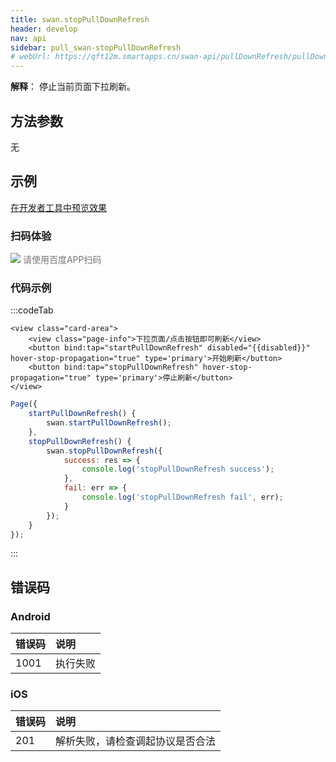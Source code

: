 ```yaml
---
title: swan.stopPullDownRefresh
header: develop
nav: api
sidebar: pull_swan-stopPullDownRefresh
# webUrl: https://qft12m.smartapps.cn/swan-api/pullDownRefresh/pullDownRefresh
---
```

 
**解释**： 停止当前页面下拉刷新。

 
## 方法参数 

无
## 示例

<a href="swanide://fragment/37955e937e5e221c983f1129861c38ae1569476821334" title="在开发者工具中预览效果" target="_self">在开发者工具中预览效果</a>

### 扫码体验

<div class='scan-code-container'>
    <img src="https://b.bdstatic.com/miniapp/assets/images/doc_demo/pullDownRefresh.png" class="demo-qrcode-image" />
    <font color=#777 12px>请使用百度APP扫码</font>
</div>

 
### 代码示例 




:::codeTab

```swan
<view class="card-area">
    <view class="page-info">下拉页面/点击按钮即可刷新</view>
    <button bind:tap="startPullDownRefresh" disabled="{{disabled}}" hover-stop-propagation="true" type='primary'>开始刷新</button>
    <button bind:tap="stopPullDownRefresh" hover-stop-propagation="true" type='primary'>停止刷新</button>
</view>
```

```js
Page({
    startPullDownRefresh() {
        swan.startPullDownRefresh();
    },
    stopPullDownRefresh() {
        swan.stopPullDownRefresh({
            success: res => {
                console.log('stopPullDownRefresh success');
            },
            fail: err => {
                console.log('stopPullDownRefresh fail', err);
            }
        });
    }
});
```
:::


##  错误码
### Android

|错误码|说明|
|:--|:--|
|1001|执行失败   |

### iOS

|错误码|说明|
|:--|:--|
|201|解析失败，请检查调起协议是否合法|
